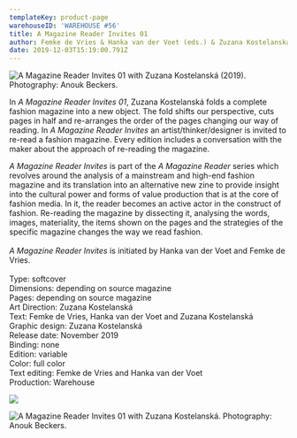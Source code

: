 ```yaml
---
templateKey: product-page
warehouseID: 'WAREHOUSE #56'
title: A Magazine Reader Invites 01
author: Femke de Vries & Hanka van der Voet (eds.) & Zuzana Kostelanská
date: 2019-12-03T15:19:00.791Z
---
```

![A Magazine Reader Invites 01 with Zuzana Kostelanská (2019). Photography: Anouk Beckers.](/img/04_a-magazine-reader-special_photo_anoukbeckers.jpg "A Magazine Reader Invites 01 with Zuzana Kostelanská (2019). Photography: Anouk Beckers.")

In *A Magazine Reader Invites 01*, Zuzana Kostelanská folds a complete fashion magazine into a new object. The fold shifts our perspective, cuts pages in half and re-arranges the order of the pages changing our way of reading. In *A Magazine Reader Invites* an artist/thinker/designer is invited to re-read a fashion magazine. Every edition includes a conversation with the maker about the approach of re-reading the magazine.

*A Magazine Reader Invites* is part of the *A Magazine Reader* series which revolves around the analysis of a mainstream and high-end fashion magazine and its translation into an alternative new zine to provide insight into the cultural power and forms of value production that is at the core of fashion media. In it, the reader becomes an active actor in the construct of fashion. Re-reading the magazine by dissecting it, analysing the words, images, materiality, the items shown on the pages and the strategies of the specific magazine changes the way we read fashion.\
\
*A Magazine Reader Invites* is initiated by Hanka van der Voet and Femke de Vries.\
\
Type: softcover\
Dimensions: depending on source magazine\
Pages: depending on source magazine\
Art Direction: Zuzana Kostelanská\
Text: Femke de Vries, Hanka van der Voet and Zuzana Kostelanská\
Graphic design: Zuzana Kostelanská\
Release date: November 2019\
Binding: none\
Edition: variable\
Color: full color\
Text editing: Femke de Vries and Hanka van der Voet\
Production: Warehouse

![](/img/03_a-magazine-reader-special_photo_anoukbeckers.jpg)

![A Magazine Reader Invites 01 with Zuzana Kostelanská. Photography: Anouk Beckers.](/img/02_a-magazine-reader-special_photo_anoukbeckers.jpg "A Magazine Reader Invites 01 with Zuzana Kostelanská. Photography: Anouk Beckers.")